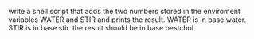 write a shell script that adds the two numbers stored in the enviroment variables WATER and STIR and prints the result. WATER is in base water. STIR is in base stir. the result should be in base bestchol
